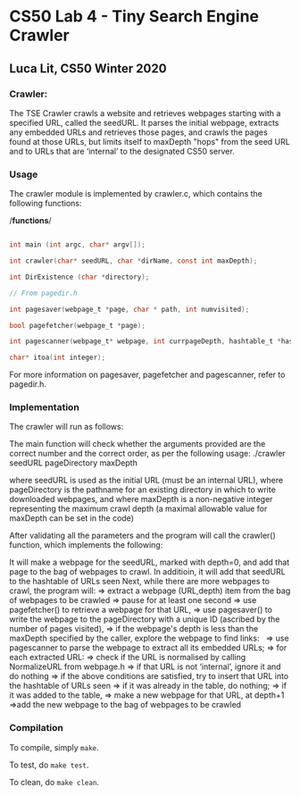 # CS50 Lab 4 - Tiny Search Engine Crawler
## Luca Lit, CS50 Winter 2020

### Crawler:

The TSE Crawler crawls a website and retrieves webpages starting with a specified URL, called the seedURL. It parses the initial webpage, extracts any embedded URLs and retrieves those pages, and crawls the pages found at those URLs, but limits itself to maxDepth "hops" from the seed URL and to URLs that are ‘internal’ to the designated CS50 server.

### Usage

The crawler module is implemented by crawler.c, which contains the following functions: 

/**********************************functions**********************************/

```c

int main (int argc, char* argv[]); 

int crawler(char* seedURL, char *dirName, const int maxDepth);

int DirExistence (char *directory);

// From pagedir.h

int pagesaver(webpage_t *page, char * path, int numvisited);

bool pagefetcher(webpage_t *page);

int pagescanner(webpage_t* webpage, int currpageDepth, hashtable_t *hashtable, bag_t *bag);

char* itoa(int integer);

```

For more information on pagesaver, pagefetcher and pagescanner, refer to pagedir.h. 

### Implementation

The crawler will run as follows:

The main function will check whether the arguments provided are the correct number and the correct order, as per the following usage: 
./crawler seedURL pageDirectory maxDepth

where seedURL is used as the initial URL (must be an internal URL),
where pageDirectory is the pathname for an existing directory in which to write downloaded webpages, and
where maxDepth is a non-negative integer representing the maximum crawl depth (a maximal allowable value for maxDepth can be set in the code)

After validating all the parameters and the program will call the crawler() function, which implements the following: 

It will make a webpage for the seedURL, marked with depth=0, and add that page to the bag of webpages to crawl. 
In additioin, it will add that seedURL to the hashtable of URLs seen
Next, while there are more webpages to crawl, the program will:
 => extract a webpage (URL,depth) item from the bag of webpages to be crawled
 => pause for at least one second
 => use pagefetcher() to retrieve a webpage for that URL,
 => use pagesaver() to write the webpage to the pageDirectory with a unique ID (ascribed by the number of pages visited), 
 => if the webpage's depth is less than the maxDepth specified by the caller, explore the webpage to find links:
 	=> use pagescanner to parse the webpage to extract all its embedded URLs;
	=> for each extracted URL:
		=> check if the URL is normalised by calling NormalizeURL from webpage.h
		=> if that URL is not ‘internal’, ignore it and do nothing
		=> if the above conditions are satisfied, try to insert that URL into the hashtable of URLs seen
			=> if it was already in the table, do nothing;
			=> if it was added to the table,
				=> make a new webpage for that URL, at depth+1
				=>add the new webpage to the bag of webpages to be crawled


### Compilation

To compile, simply `make`.

To test, do `make test`.

To clean, do `make clean`.

